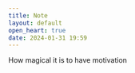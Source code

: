```yaml
---
title: Note
layout: default
open_heart: true
date: 2024-01-31 19:59
---
```


How magical it is to have motivation

